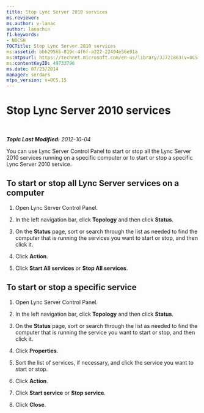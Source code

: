 ```yaml
---
title: Stop Lync Server 2010 services
ms.reviewer: 
ms.author: v-lanac
author: lanachin
f1.keywords:
- NOCSH
TOCTitle: Stop Lync Server 2010 services
ms:assetid: bbb29565-819c-4f6f-a222-22494e56e91a
ms:mtpsurl: https://technet.microsoft.com/en-us/library/JJ721863(v=OCS.15)
ms:contentKeyID: 49733796
ms.date: 07/23/2014
manager: serdars
mtps_version: v=OCS.15
---
```


<div data-xmlns="http://www.w3.org/1999/xhtml">

<div class="topic" data-xmlns="http://www.w3.org/1999/xhtml" data-msxsl="urn:schemas-microsoft-com:xslt" data-cs="http://msdn.microsoft.com/">

<div data-asp="https://msdn2.microsoft.com/asp">

# Stop Lync Server 2010 services

</div>

<div id="mainSection">

<div id="mainBody">

<span> </span>

_**Topic Last Modified:** 2012-10-04_

You can use Lync Server Control Panel to start or stop all the Lync Server 2010 services running on a specific computer or to start or stop a specific Lync Server 2010 service.

<div>

## To start or stop all Lync Server services on a computer

1.  Open Lync Server Control Panel.

2.  In the left navigation bar, click **Topology** and then click **Status**.

3.  On the **Status** page, sort or search through the list as needed to find the computer that is running the services you want to start or stop, and then click it.

4.  Click **Action**.

5.  Click **Start All services** or **Stop All services**.

</div>

<div>

## To start or stop a specific service

1.  Open Lync Server Control Panel.

2.  In the left navigation bar, click **Topology** and then click **Status**.

3.  On the **Status** page, sort or search through the list as needed to find the computer that is running the service you want to start or stop, and then click it.

4.  Click **Properties**.

5.  Sort the list of services, if necessary, and click the service you want to start or stop.

6.  Click **Action**.

7.  Click **Start service** or **Stop service**.

8.  Click **Close**.

</div>

</div>

<span> </span>

</div>

</div>

</div>

